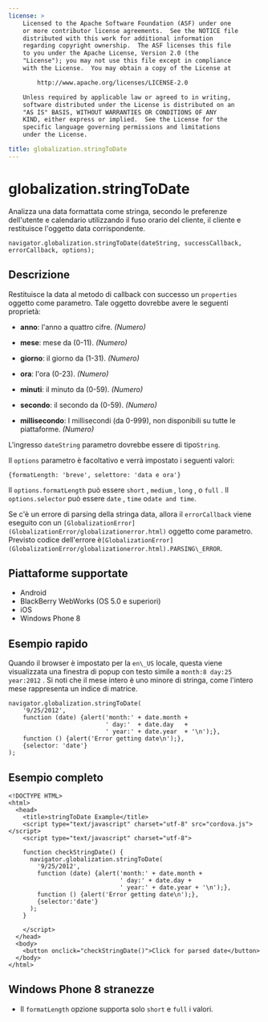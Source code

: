 ```yaml
---
license: >
    Licensed to the Apache Software Foundation (ASF) under one
    or more contributor license agreements.  See the NOTICE file
    distributed with this work for additional information
    regarding copyright ownership.  The ASF licenses this file
    to you under the Apache License, Version 2.0 (the
    "License"); you may not use this file except in compliance
    with the License.  You may obtain a copy of the License at

        http://www.apache.org/licenses/LICENSE-2.0

    Unless required by applicable law or agreed to in writing,
    software distributed under the License is distributed on an
    "AS IS" BASIS, WITHOUT WARRANTIES OR CONDITIONS OF ANY
    KIND, either express or implied.  See the License for the
    specific language governing permissions and limitations
    under the License.

title: globalization.stringToDate
---
```


# globalization.stringToDate

Analizza una data formattata come stringa, secondo le preferenze dell'utente e calendario utilizzando il fuso orario del cliente, il cliente e restituisce l'oggetto data corrispondente.

    navigator.globalization.stringToDate(dateString, successCallback, errorCallback, options);
    

## Descrizione

Restituisce la data al metodo di callback con successo un `properties` oggetto come parametro. Tale oggetto dovrebbe avere le seguenti proprietà:

*   **anno**: l'anno a quattro cifre. *(Numero)*

*   **mese**: mese da (0-11). *(Numero)*

*   **giorno**: il giorno da (1-31). *(Numero)*

*   **ora**: l'ora (0-23). *(Numero)*

*   **minuti**: il minuto da (0-59). *(Numero)*

*   **secondo**: il secondo da (0-59). *(Numero)*

*   **millisecondo**: I millisecondi (da 0-999), non disponibili su tutte le piattaforme. *(Numero)*

L'ingresso `dateString` parametro dovrebbe essere di tipo`String`.

Il `options` parametro è facoltativo e verrà impostato i seguenti valori:

    {formatLength: 'breve', selettore: 'data e ora'}
    

Il `options.formatLength` può essere `short` , `medium` , `long` , o `full` . Il `options.selector` può essere `date` , `time` o`date and
time`.

Se c'è un errore di parsing della stringa data, allora il `errorCallback` viene eseguito con un `[GlobalizationError](GlobalizationError/globalizationerror.html)` oggetto come parametro. Previsto codice dell'errore è`[GlobalizationError](GlobalizationError/globalizationerror.html).PARSING\_ERROR`.

## Piattaforme supportate

*   Android
*   BlackBerry WebWorks (OS 5.0 e superiori)
*   iOS
*   Windows Phone 8

## Esempio rapido

Quando il browser è impostato per la `en\_US` locale, questa viene visualizzata una finestra di popup con testo simile a `month:8 day:25 year:2012` . Si noti che il mese intero è uno minore di stringa, come l'intero mese rappresenta un indice di matrice.

    navigator.globalization.stringToDate(
        '9/25/2012',
        function (date) {alert('month:' + date.month +
                               ' day:'  + date.day   +
                               ' year:' + date.year  + '\n');},
        function () {alert('Error getting date\n');},
        {selector: 'date'}
    );
    

## Esempio completo

    <!DOCTYPE HTML>
    <html>
      <head>
        <title>stringToDate Example</title>
        <script type="text/javascript" charset="utf-8" src="cordova.js"></script>
        <script type="text/javascript" charset="utf-8">
    
        function checkStringDate() {
          navigator.globalization.stringToDate(
            '9/25/2012',
            function (date) {alert('month:' + date.month +
                                   ' day:' + date.day +
                                   ' year:' + date.year + '\n');},
            function () {alert('Error getting date\n');},
            {selector:'date'}
          );
        }
    
        </script>
      </head>
      <body>
        <button onclick="checkStringDate()">Click for parsed date</button>
      </body>
    </html>
    

## Windows Phone 8 stranezze

*   Il `formatLength` opzione supporta solo `short` e `full` i valori.